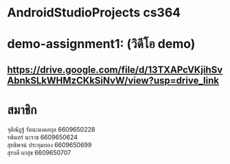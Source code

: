 # AndroidStudioProjects cs364 
# demo-assignment1: (วิดีโอ demo)
## https://drive.google.com/file/d/13TXAPcVKjihSvAbnkSLkWHMzCKkSiNvW/view?usp=drive_link

# สมาชิก
จุติณัฏฐ์ รัตนะมงคลกุล 6609650228  
รพินทร์ นะราช 6609650624  
สุทธิพจน์ ประทุมทอง 6609650699  
สุรบดี ผาสุข 6609650707  
